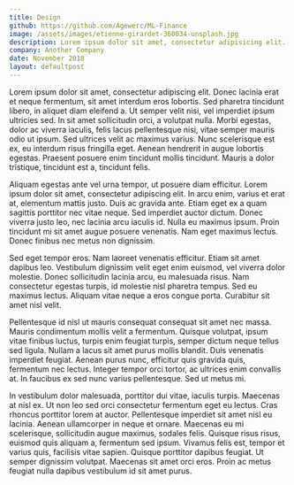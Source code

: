 ```yaml
---
title: Design
github: https://github.com/Agewerc/ML-Finance
image: /assets/images/etienne-girardet-360034-unsplash.jpg
description: Lorem ipsum dolor sit amet, consectetur adipisicing elit. Nam, voluptatibus, odio. Saepe dolorem magni qui, porro consectetur quia nobis! Doloribus mollitia id labore placeat autem cum rem, dolorum quos nesciunt.
company: Another Company
date: November 2018
layout: defaultpost
---
```

Lorem ipsum dolor sit amet, consectetur adipiscing elit. Donec lacinia erat et neque fermentum, sit amet interdum eros lobortis. Sed pharetra tincidunt libero, in aliquet diam eleifend a. Ut semper velit nisi, vel imperdiet ipsum ultricies sed. In sit amet sollicitudin orci, a volutpat nulla. Morbi egestas, dolor ac viverra iaculis, felis lacus pellentesque nisi, vitae semper mauris odio ut ipsum. Sed ultrices velit ac maximus varius. Nunc scelerisque est ex, eu interdum risus fringilla eget. Aenean hendrerit in augue lobortis egestas. Praesent posuere enim tincidunt mollis tincidunt. Mauris a dolor tristique, tincidunt est a, tincidunt felis.


<canvas id="myChart" width="400" height="200"></canvas>
<script>
var ctx = document.getElementById("myChart");
var myChart = new Chart(ctx, {
    type: 'bar',
    data: {
        labels: ["Red", "Blue", "Yellow", "Green", "Purple", "Orange"],
        datasets: [{
            label: 'Colors',
            data: [6, 5, 4, 3, 2, 1],
            backgroundColor: [
                'rgba(255, 99, 132, 0.2)',
                'rgba(54, 162, 235, 0.2)',
                'rgba(255, 206, 86, 0.2)',
                'rgba(75, 192, 192, 0.2)',
                'rgba(153, 102, 255, 0.2)',
                'rgba(255, 159, 64, 0.2)'
            ],
            borderColor: [
                'rgba(255,99,132,1)',
                'rgba(54, 162, 235, 1)',
                'rgba(255, 206, 86, 1)',
                'rgba(75, 192, 192, 1)',
                'rgba(153, 102, 255, 1)',
                'rgba(255, 159, 64, 1)'
            ],
            borderWidth: 1
        }]
    },
    options: {
        scales: {
            yAxes: [{
                ticks: {
                    beginAtZero:true
                }
            }]
        }
    }
});
</script>




Aliquam egestas ante vel urna tempor, ut posuere diam efficitur. Lorem ipsum dolor sit amet, consectetur adipiscing elit. In arcu enim, varius et erat at, elementum mattis justo. Duis ac gravida ante. Etiam eget ex a quam sagittis porttitor nec vitae neque. Sed imperdiet auctor dictum. Donec viverra justo leo, nec lacinia arcu iaculis id. Nulla eu maximus ipsum. Proin tincidunt mi sit amet augue posuere venenatis. Nam eget maximus lectus. Donec finibus nec metus non dignissim.

Sed eget tempor eros. Nam laoreet venenatis efficitur. Etiam sit amet dapibus leo. Vestibulum dignissim velit eget enim euismod, vel viverra dolor molestie. Donec sollicitudin lacinia arcu, eu malesuada risus. Nam consectetur egestas turpis, id molestie nisl pharetra tempus. Sed eu maximus lectus. Aliquam vitae neque a eros congue porta. Curabitur sit amet nisl velit.

Pellentesque id nisl ut mauris consequat consequat sit amet nec massa. Mauris condimentum mollis velit a fermentum. Quisque volutpat, ipsum vitae finibus luctus, turpis enim feugiat turpis, semper dictum neque tellus sed ligula. Nullam a lacus sit amet purus mollis blandit. Duis venenatis imperdiet feugiat. Aenean purus nunc, efficitur quis gravida quis, fermentum nec lectus. Integer tempor orci tortor, ac ultrices enim convallis at. In faucibus ex sed nunc varius pellentesque. Sed ut metus mi.

In vestibulum dolor malesuada, porttitor dui vitae, iaculis turpis. Maecenas at nisl ex. Ut non leo sed orci consectetur fermentum eget eu lectus. Cras rhoncus porttitor lorem at auctor. Pellentesque imperdiet sit amet nisl eu lacinia. Aenean ullamcorper in neque et ornare. Maecenas eu mi scelerisque, sollicitudin augue maximus, sodales felis. Quisque risus risus, euismod quis aliquam a, fermentum sed ipsum. Vivamus felis est, tempor et varius quis, facilisis vitae sapien. Quisque porttitor dapibus feugiat. Ut semper dignissim volutpat. Maecenas sit amet orci eros. Proin ac metus feugiat nulla dapibus vestibulum id sit amet purus.
